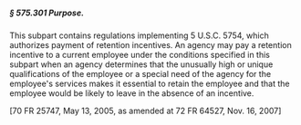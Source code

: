 ##### § 575.301 Purpose. #####

This subpart contains regulations implementing 5 U.S.C. 5754, which authorizes payment of retention incentives. An agency may pay a retention incentive to a current employee under the conditions specified in this subpart when an agency determines that the unusually high or unique qualifications of the employee or a special need of the agency for the employee's services makes it essential to retain the employee and that the employee would be likely to leave in the absence of an incentive.

[70 FR 25747, May 13, 2005, as amended at 72 FR 64527, Nov. 16, 2007]
